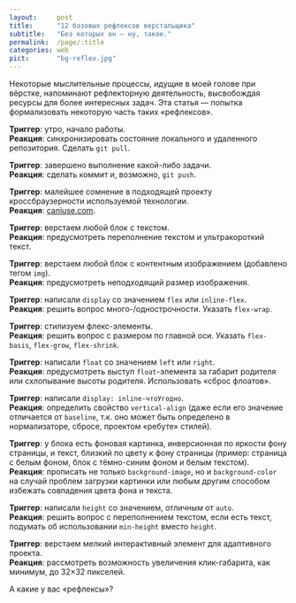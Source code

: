 ```yaml
---
layout:     post
title:      "12 базовых рефлексов верстальщика"
subtitle:   "Без которых он — ну, такое."
permalink:  /page/:title
categories: web
pict:       "bg-reflex.jpg"
---
```


Некоторые мыслительные процессы, идущие в моей голове при вёрстке, напоминают рефлекторную деятельность, высвобождая ресурсы для более интересных задач. Эта статья — попытка формализовать некоторую часть таких «рефлексов».

<b>Триггер</b>: утро, начало работы. <br>
<b>Реакция</b>: синхронизировать состояние локального и удаленного репозитория. Сделать `git pull`.

<b>Триггер</b>: завершено выполнение какой-либо задачи. <br>
<b>Реакция</b>: сделать коммит и, возможно, `git push`.

<b>Триггер</b>: малейшее сомнение в подходящей проекту кроссбраузерности используемой технологии. <br>
<b>Реакция</b>: [caniuse.com](https://caniuse.com/).

<b>Триггер</b>: верстаем любой блок с текстом. <br>
<b>Реакция</b>: предусмотреть переполнение текстом и ультракороткий текст.

<b>Триггер</b>: верстаем любой блок с контентным изображением (добавлено тегом `img`). <br>
<b>Реакция</b>: предусмотреть неподходящий размер изображения.

<b>Триггер</b>: написали `display` со значением `flex` или `inline-flex`. <br>
<b>Реакция</b>: решить вопрос много-/однострочности. Указать `flex-wrap`.

<b>Триггер</b>: стилизуем флекс-элементы. <br>
<b>Реакция</b>: решить вопрос с размером по главной оси. Указать `flex-basis`, `flex-grow`, `flex-shrink`.

<b>Триггер</b>: написали `float` со значением `left` или `right`. <br>
<b>Реакция</b>: предусмотреть выступ `float`-элемента за габарит родителя или схлопывание высоты родителя. Использовать «сброс флоатов».

<b>Триггер</b>: написали `display: inline-чтоУгодно`. <br>
<b>Реакция</b>: определить свойство `vertical-align` (даже если его значение отличается от `baseline`, т.к. оно может быть определено в нормализаторе, сбросе, проектом «ребуте» стилей).

<b>Триггер</b>: у блока есть фоновая картинка, инверсионная по яркости фону страницы, и текст, близкий по цвету к фону страницы (пример: страница с белым фоном, блок с тёмно-синим фоном и белым текстом). <br>
<b>Реакция</b>: прописать не только `background-image`, но и `background-color` на случай проблем загрузки картинки или любым другим способом избежать совпадения цвета фона и текста.

<b>Триггер</b>: написали `height` со значением, отличным от `auto`. <br>
<b>Реакция</b>: решить вопрос с переполнением текстом, если есть текст, подумать об использовании `min-height` вместо `height`.

<b>Триггер</b>: верстаем мелкий интерактивный элемент для адаптивного проекта. <br>
<b>Реакция</b>: рассмотреть возможность увеличения клик-габарита, как минимум, до 32×32 пикселей.

А какие у вас «рефлексы»?
